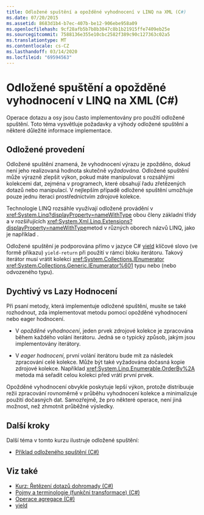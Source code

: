 ```yaml
---
title: Odložené spuštění a opožděné vyhodnocení v LINQ na XML (C#)
ms.date: 07/20/2015
ms.assetid: 8683d1b4-b7ec-407b-be12-906ebe958a09
ms.openlocfilehash: 9cf28afb5b7b8b3047c8b1b21915ffe7409eb25e
ms.sourcegitcommit: 7588136e355e10cbc2582f389c90c127363c02a5
ms.translationtype: MT
ms.contentlocale: cs-CZ
ms.lasthandoff: 03/14/2020
ms.locfileid: "69594563"
---
```

# <a name="deferred-execution-and-lazy-evaluation-in-linq-to-xml-c"></a>Odložené spuštění a opožděné vyhodnocení v LINQ na XML (C#)
Operace dotazu a osy jsou často implementovány pro použití odložené spuštění. Toto téma vysvětluje požadavky a výhody odložené spuštění a některé důležité informace implementace.  
  
## <a name="deferred-execution"></a>Odložené provedení  
 Odložené spuštění znamená, že vyhodnocení výrazu je zpožděno, dokud není jeho realizovaná hodnota skutečně *vyžadována.* Odložené spuštění může výrazně zlepšit výkon, pokud máte manipulovat s rozsáhlými kolekcemi dat, zejména v programech, které obsahují řadu zřetězených dotazů nebo manipulací. V nejlepším případě odložené spuštění umožňuje pouze jednu iteraci prostřednictvím zdrojové kolekce.  
  
 Technologie LINQ rozsáhle využívají odložené provádění v <xref:System.Linq?displayProperty=nameWithType> obou členy základní třídy a v rozšiřujících <xref:System.Xml.Linq.Extensions?displayProperty=nameWithType>metod v různých oborech názvů LINQ, jako je například .  
  
 Odložené spuštění je podporována přímo v jazyce C# [yield](../../../language-reference/keywords/yield.md) klíčové slovo (ve formě příkazu) `yield-return` při použití v rámci bloku iterátoru. Takový iterátor musí vrátit kolekci <xref:System.Collections.IEnumerator> <xref:System.Collections.Generic.IEnumerator%601> typu nebo (nebo odvozeného typu).  
  
## <a name="eager-vs-lazy-evaluation"></a>Dychtivý vs Lazy Hodnocení  
 Při psaní metody, která implementuje odložené spuštění, musíte se také rozhodnout, zda implementovat metodu pomocí opožděné vyhodnocení nebo eager hodnocení.  
  
- V *opožděné vyhodnocení*, jeden prvek zdrojové kolekce je zpracována během každého volání iterátoru. Jedná se o typický způsob, jakým jsou implementovány iterátory.  
  
- V *eager hodnocení*, první volání iterátoru bude mít za následek zpracování celé kolekce. Může být také vyžadována dočasná kopie zdrojové kolekce. Například <xref:System.Linq.Enumerable.OrderBy%2A> metoda má seřadit celou kolekci před vrátí první prvek.  
  
 Opožděné vyhodnocení obvykle poskytuje lepší výkon, protože distribuuje režii zpracování rovnoměrně v průběhu vyhodnocení kolekce a minimalizuje použití dočasných dat. Samozřejmě, že pro některé operace, není jiná možnost, než zhmotnit průběžné výsledky.  
  
## <a name="next-steps"></a>Další kroky  
 Další téma v tomto kurzu ilustruje odložené spuštění:  
  
- [Příklad odloženého spuštění (C#)](./deferred-execution-example.md)  
  
## <a name="see-also"></a>Viz také

- [Kurz: Řetězení dotazů dohromady (C#)](./deferred-execution-and-lazy-evaluation-in-linq-to-xml.md)
- [Pojmy a terminologie (funkční transformace) (C#)](./concepts-and-terminology-functional-transformation.md)
- [Operace agregace (C#)](./aggregation-operations.md)
- [yield](../../../language-reference/keywords/yield.md)
